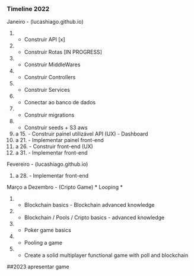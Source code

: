 ### Timeline 2022

Janeiro - (lucashiago.github.io)
01. - Construir API  [x]
02. - Construir Rotas [IN PROGRESS]
03. - Construir MiddleWares
04. - Construir Controllers
05. - Construir Services
06. - Conectar ao banco de dados
07. - Construir migrations
08. - Construir seeds + S3 aws
09. a 15. - Construir painel utilizável API (UX) - Dashboard
16. a 21. - Implementar painel front-end
22. a 26. - Construir front-end (UX)
26. a 31. - Implementar front-end

Fevereiro - (lucashiago.github.io)
01. a 28. - Implementar front-end

Março a Dezembro - (Cripto Game) * Looping *
01. - Blockchain basics - Blockchain advanced knowledge
02. - Blockchain / Pools / Cripto basics - advanced knowledge
03. - Poker game basics
04. - Pooling a game
05. - Create a solid multiplayer functional game with poll and blockchain

##2023 apresentar game 
